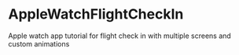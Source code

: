 # AppleWatchFlightCheckIn
Apple watch app tutorial for flight check in with multiple screens and custom animations
